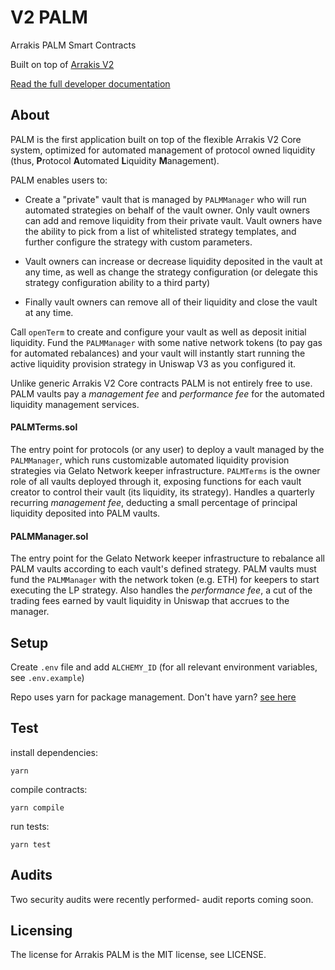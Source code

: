 # V2 PALM

Arrakis PALM Smart Contracts

Built on top of [Arrakis V2](https://github.com/ArrakisFinance/v2-core)

[Read the full developer documentation](https://docs.arrakis.fi)

## About

PALM is the first application built on top of the flexible Arrakis V2 Core system, optimized for automated management of protocol owned liquidity (thus, **P**rotocol **A**utomated **L**iquidity **M**anagement).

PALM enables users to:

- Create a "private" vault that is managed by `PALMManager` who will run automated strategies on behalf of the vault owner. Only vault owners can add and remove liquidity from their private vault.
  Vault owners have the ability to pick from a list of whitelisted strategy templates, and further configure the strategy with custom parameters.

- Vault owners can increase or decrease liquidity deposited in the vault at any time, as well as change the strategy configuration (or delegate this strategy configuration ability to a third party)

- Finally vault owners can remove all of their liquidity and close the vault at any time.

Call `openTerm` to create and configure your vault as well as deposit initial liquidity. Fund the `PALMManager` with some native network tokens (to pay gas for automated rebalances) and your vault will instantly start running the active liquidity provision strategy in Uniswap V3 as you configured it.

Unlike generic Arrakis V2 Core contracts PALM is not entirely free to use. PALM vaults pay a _management fee_ and _performance fee_ for the automated liquidity management services.

#### PALMTerms.sol

The entry point for protocols (or any user) to deploy a vault managed by the `PALMManager`, which runs customizable automated liquidity provision strategies via Gelato Network keeper infrastructure. `PALMTerms` is the owner role of all vaults deployed through it, exposing functions for each vault creator to control their vault (its liquidity, its strategy). Handles a quarterly recurring _management fee_, deducting a small percentage of principal liquidity deposited into PALM vaults.

#### PALMManager.sol

The entry point for the Gelato Network keeper infrastructure to rebalance all PALM vaults according to each vault's defined strategy. PALM vaults must fund the `PALMManager` with the network token (e.g. ETH) for keepers to start executing the LP strategy. Also handles the _performance fee_, a cut of the trading fees earned by vault liquidity in Uniswap that accrues to the manager.

## Setup

Create `.env` file and add `ALCHEMY_ID` (for all relevant environment variables, see `.env.example`)

Repo uses yarn for package management. Don't have yarn? [see here](https://classic.yarnpkg.com/lang/en/docs/install/#mac-stable)

## Test

install dependencies:

```
yarn
```

compile contracts:

```
yarn compile
```

run tests:

```
yarn test
```

## Audits

Two security audits were recently performed- audit reports coming soon.

## Licensing

The license for Arrakis PALM is the MIT license, see LICENSE.
